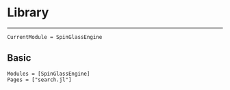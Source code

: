 # Library

---
```@meta
CurrentModule = SpinGlassEngine
```

## Basic 

```@autodocs
Modules = [SpinGlassEngine]
Pages = ["search.jl"]
```